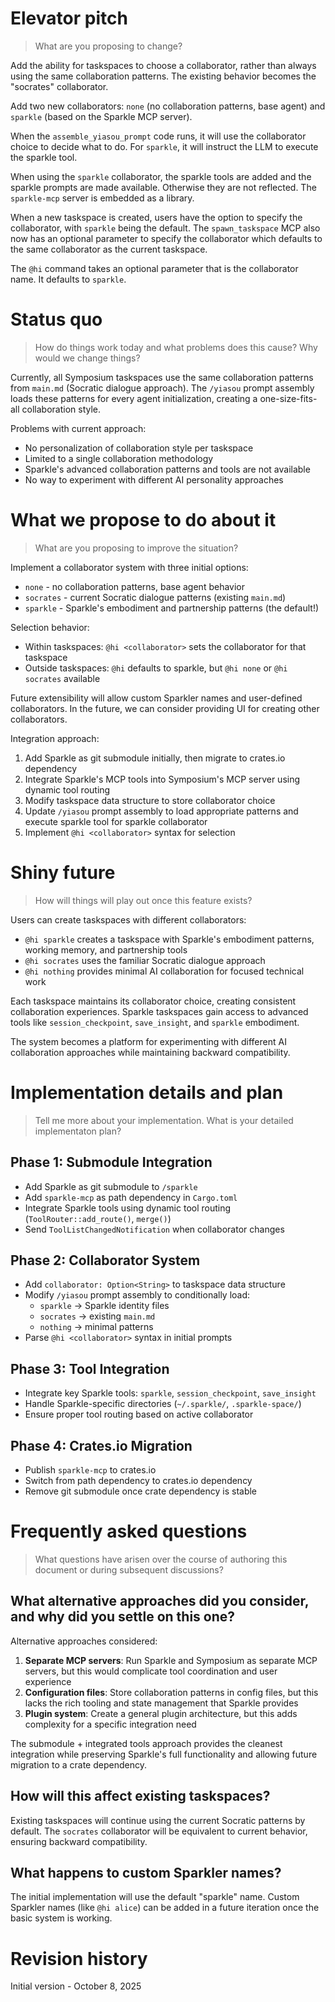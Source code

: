 # Elevator pitch

> What are you proposing to change?

Add the ability for taskspaces to choose a collaborator, rather than always using the same collaboration patterns. The existing behavior becomes the "socrates" collaborator.

Add two new collaborators: `none` (no collaboration patterns, base agent) and `sparkle` (based on the Sparkle MCP server).

When the `assemble_yiasou_prompt` code runs, it will use the collaborator choice to decide what to do. For `sparkle`, it will instruct the LLM to execute the sparkle tool.

When using the `sparkle` collaborator, the sparkle tools are added and the sparkle prompts are made available. Otherwise they are not reflected. The `sparkle-mcp` server is embedded as a library.

When a new taskspace is created, users have the option to specify the collaborator, with `sparkle` being the default. The `spawn_taskspace` MCP also now has an optional parameter to specify the collaborator which defaults to the same collaborator as the current taskspace.

The `@hi` command takes an optional parameter that is the collaborator name. It defaults to `sparkle`.

# Status quo

> How do things work today and what problems does this cause? Why would we change things?

Currently, all Symposium taskspaces use the same collaboration patterns from `main.md` (Socratic dialogue approach). The `/yiasou` prompt assembly loads these patterns for every agent initialization, creating a one-size-fits-all collaboration style.

Problems with current approach:
- No personalization of collaboration style per taskspace
- Limited to a single collaboration methodology 
- Sparkle's advanced collaboration patterns and tools are not available
- No way to experiment with different AI personality approaches

# What we propose to do about it

> What are you proposing to improve the situation?

Implement a collaborator system with three initial options:
- `none` - no collaboration patterns, base agent behavior
- `socrates` - current Socratic dialogue patterns (existing `main.md`)
- `sparkle` - Sparkle's embodiment and partnership patterns (the default!)

Selection behavior:
- Within taskspaces: `@hi <collaborator>` sets the collaborator for that taskspace
- Outside taskspaces: `@hi` defaults to sparkle, but `@hi none` or `@hi socrates` available

Future extensibility will allow custom Sparkler names and user-defined collaborators. In the future, we can consider providing UI for creating other collaborators.

Integration approach:
1. Add Sparkle as git submodule initially, then migrate to crates.io dependency
2. Integrate Sparkle's MCP tools into Symposium's MCP server using dynamic tool routing
3. Modify taskspace data structure to store collaborator choice
4. Update `/yiasou` prompt assembly to load appropriate patterns and execute sparkle tool for sparkle collaborator
5. Implement `@hi <collaborator>` syntax for selection

# Shiny future

> How will things will play out once this feature exists?

Users can create taskspaces with different collaborators:
- `@hi sparkle` creates a taskspace with Sparkle's embodiment patterns, working memory, and partnership tools
- `@hi socrates` uses the familiar Socratic dialogue approach
- `@hi nothing` provides minimal AI collaboration for focused technical work

Each taskspace maintains its collaborator choice, creating consistent collaboration experiences. Sparkle taskspaces gain access to advanced tools like `session_checkpoint`, `save_insight`, and `sparkle` embodiment.

The system becomes a platform for experimenting with different AI collaboration approaches while maintaining backward compatibility.

# Implementation details and plan

> Tell me more about your implementation. What is your detailed implementaton plan?

## Phase 1: Submodule Integration
- Add Sparkle as git submodule to `/sparkle`
- Add `sparkle-mcp` as path dependency in `Cargo.toml`
- Integrate Sparkle tools using dynamic tool routing (`ToolRouter::add_route()`, `merge()`)
- Send `ToolListChangedNotification` when collaborator changes

## Phase 2: Collaborator System
- Add `collaborator: Option<String>` to taskspace data structure
- Modify `/yiasou` prompt assembly to conditionally load:
  - `sparkle` → Sparkle identity files
  - `socrates` → existing `main.md` 
  - `nothing` → minimal patterns
- Parse `@hi <collaborator>` syntax in initial prompts

## Phase 3: Tool Integration
- Integrate key Sparkle tools: `sparkle`, `session_checkpoint`, `save_insight`
- Handle Sparkle-specific directories (`~/.sparkle/`, `.sparkle-space/`)
- Ensure proper tool routing based on active collaborator

## Phase 4: Crates.io Migration
- Publish `sparkle-mcp` to crates.io
- Switch from path dependency to crates.io dependency
- Remove git submodule once crate dependency is stable

# Frequently asked questions

> What questions have arisen over the course of authoring this document or during subsequent discussions?

## What alternative approaches did you consider, and why did you settle on this one?

Alternative approaches considered:
1. **Separate MCP servers**: Run Sparkle and Symposium as separate MCP servers, but this would complicate tool coordination and user experience
2. **Configuration files**: Store collaboration patterns in config files, but this lacks the rich tooling and state management that Sparkle provides
3. **Plugin system**: Create a general plugin architecture, but this adds complexity for a specific integration need

The submodule + integrated tools approach provides the cleanest integration while preserving Sparkle's full functionality and allowing future migration to a crate dependency.

## How will this affect existing taskspaces?

Existing taskspaces will continue using the current Socratic patterns by default. The `socrates` collaborator will be equivalent to current behavior, ensuring backward compatibility.

## What happens to custom Sparkler names?

The initial implementation will use the default "sparkle" name. Custom Sparkler names (like `@hi alice`) can be added in a future iteration once the basic system is working.

# Revision history

Initial version - October 8, 2025
